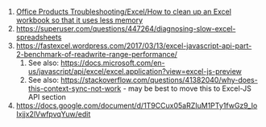 1. [Office Products Troubleshooting/Excel/How to clean up an Excel workbook so that it uses less memory](https://docs.microsoft.com/en-us/office/troubleshoot/excel/clean-workbook-less-memory)
2. https://superuser.com/questions/447264/diagnosing-slow-excel-spreadsheets
3. https://fastexcel.wordpress.com/2017/03/13/excel-javascript-api-part-2-benchmark-of-readwrite-range-performance/
   1. See also: https://docs.microsoft.com/en-us/javascript/api/excel/excel.application?view=excel-js-preview
   2. See also: https://stackoverflow.com/questions/41382040/why-does-this-context-sync-not-work - may be best to move this to Excel-JS API section
4. https://docs.google.com/document/d/1T9CCux05aRZIuM1PTy1fwGz9_IoIxjjx2lVwfpvqYuw/edit
